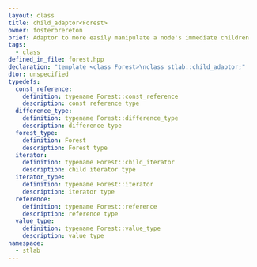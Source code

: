 ```yaml
---
layout: class
title: child_adaptor<Forest>
owner: fosterbrereton
brief: Adaptor to more easily manipulate a node's immediate children
tags:
  - class
defined_in_file: forest.hpp
declaration: "template <class Forest>\nclass stlab::child_adaptor;"
dtor: unspecified
typedefs:
  const_reference:
    definition: typename Forest::const_reference
    description: const reference type
  difference_type:
    definition: typename Forest::difference_type
    description: difference type
  forest_type:
    definition: Forest
    description: Forest type
  iterator:
    definition: typename Forest::child_iterator
    description: child iterator type
  iterator_type:
    definition: typename Forest::iterator
    description: iterator type
  reference:
    definition: typename Forest::reference
    description: reference type
  value_type:
    definition: typename Forest::value_type
    description: value type
namespace:
  - stlab
---
```


